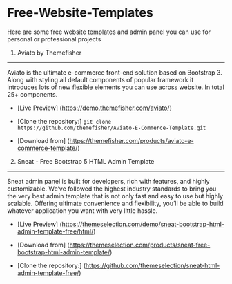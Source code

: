 # Free-Website-Templates
Here are some free website templates and admin panel you can use for personal or professional projects

1. Aviato by Themefisher
--------
Aviato is the ultimate e-commerce front-end solution based on Bootstrap 3. Along with styling all default components of popular framework it introduces lots of new flexible elements you can use across website. In total 25+ components.

* [Live Preview]
(https://demo.themefisher.com/aviato/)

* [Clone the repository:]
`git clone https://github.com/themefisher/Aviato-E-Commerce-Template.git`

* [Download from]
(https://themefisher.com/products/aviato-e-commerce-template/)



2. Sneat - Free Bootstrap 5 HTML Admin Template
------
Sneat admin panel is built for developers, rich with features, and highly customizable. We’ve followed the highest industry standards to bring you the very best admin template that is not only fast and easy to use but highly scalable. Offering ultimate convenience and flexibility, you’ll be able to build whatever application you want with very little hassle.

* [Live Preview]
(https://themeselection.com/demo/sneat-bootstrap-html-admin-template-free/html/)

* [Download from]
(https://themeselection.com/products/sneat-free-bootstrap-html-admin-template/)

* [Clone the repository:]
(https://github.com/themeselection/sneat-html-admin-template-free/)
